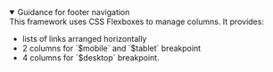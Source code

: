 <details open data-label="footer-navigation-guidance-accordion" aria-expanded="true">
  <summary>Guidance<span class="visuallyhidden"> for footer navigation</span></summary>
  <div class="accordion-panel">
This framework uses CSS Flexboxes to manage columns.
It provides:
    <ul>
<li>lists of links arranged horizontally</li>
<li>2 columns for `$mobile` and `$tablet` breakpoint</li>
<li>4 columns for `$desktop` breakpoint.</li>
</ul>
</div>
</details>
